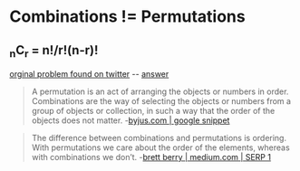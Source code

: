 # Combinations != Permutations
## <sub>n</sub>C<sub>r</sub> = n!/r!(n-r)!

[orginal problem found on twitter](https://twitter.com/pickover/status/1498303985488474116) -- [answer](https://www.mathcelebrity.com/permutation.php?num=7&den=3&pl=Combinations)

> A permutation is an act of arranging the objects or numbers in order. 
> Combinations are the way of selecting the objects or numbers from a group of objects or collection, in such a way that the order of the objects does not matter.
>    -[byjus.com | google snippet](https://byjus.com/maths/permutation-and-combination/)  

> The difference between combinations and permutations is ordering. 
> With permutations we care about the order of the elements, whereas with combinations we don’t.
> -[brett berry | medium.com | SERP 1](https://medium.com/i-math/combinations-permutations-fa7ac680f0ac)  

```

```
